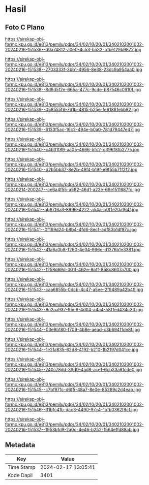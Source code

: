 # Hasil

## Foto C Plano

https://sirekap-obj-formc.kpu.go.id/e813/pemilu/pdpr/34/02/10/20/01/3402102001002-20240216-151536--d0a74812-a0e0-4c53-b532-b1be129b9872.jpg

https://sirekap-obj-formc.kpu.go.id/e813/pemilu/pdpr/34/02/10/20/01/3402102001002-20240216-151538--2703333f-3bb1-4956-8e38-23dc9a954aa0.jpg

https://sirekap-obj-formc.kpu.go.id/e813/pemilu/pdpr/34/02/10/20/01/3402102001002-20240216-151538--8d9d5f2e-665a-477c-9cde-b87546c0610f.jpg

https://sirekap-obj-formc.kpu.go.id/e813/pemilu/pdpr/34/02/10/20/01/3402102001002-20240216-151539--058555f6-761b-4815-b25e-fe91881ebb82.jpg

https://sirekap-obj-formc.kpu.go.id/e813/pemilu/pdpr/34/02/10/20/01/3402102001002-20240216-151539--6133f5ac-16c2-494e-b0a0-781d79447e47.jpg

https://sirekap-obj-formc.kpu.go.id/e813/pemilu/pdpr/34/02/10/20/01/3402102001002-20240216-151540--c4b31f89-aa05-4666-bfc2-d396f8fb2775.jpg

https://sirekap-obj-formc.kpu.go.id/e813/pemilu/pdpr/34/02/10/20/01/3402102001002-20240216-151540--d2b5bb37-8e2b-49f4-b19f-e9f55b71f2f2.jpg

https://sirekap-obj-formc.kpu.go.id/e813/pemilu/pdpr/34/02/10/20/01/3402102001002-20240214-200247--ce6a4f55-a582-46d1-a22e-69e1511687fc.jpg

https://sirekap-obj-formc.kpu.go.id/e813/pemilu/pdpr/34/02/10/20/01/3402102001002-20240216-151541--ab87f6a3-8996-4222-a54a-b0f1e20a164f.jpg

https://sirekap-obj-formc.kpu.go.id/e813/pemilu/pdpr/34/02/10/20/01/3402102001002-20240216-151541--0f199d24-b8b4-4fd6-8ec1-adf83b1df87c.jpg

https://sirekap-obj-formc.kpu.go.id/e813/pemilu/pdpr/34/02/10/20/01/3402102001002-20240216-151542--41a6a0b8-1260-4e34-966e-d1376b1e3381.jpg

https://sirekap-obj-formc.kpu.go.id/e813/pemilu/pdpr/34/02/10/20/01/3402102001002-20240216-151542--f258d69d-001f-462e-9a1f-858c8607a700.jpg

https://sirekap-obj-formc.kpu.go.id/e813/pemilu/pdpr/34/02/10/20/01/3402102001002-20240216-151543--caa6855b-0dcb-4c47-a5ee-2f9489a42b49.jpg

https://sirekap-obj-formc.kpu.go.id/e813/pemilu/pdpr/34/02/10/20/01/3402102001002-20240216-151543--8c2aa937-95e8-4d04-a4a4-58f1ed434c33.jpg

https://sirekap-obj-formc.kpu.go.id/e813/pemilu/pdpr/34/02/10/20/01/3402102001002-20240216-151544--03e9b180-f709-4b8e-aead-c3b69411de8f.jpg

https://sirekap-obj-formc.kpu.go.id/e813/pemilu/pdpr/34/02/10/20/01/3402102001002-20240216-151544--1e2fa835-62d8-4192-b210-1b2197d041ce.jpg

https://sirekap-obj-formc.kpu.go.id/e813/pemilu/pdpr/34/02/10/20/01/3402102001002-20240216-151545--240c78dd-39d0-4ad8-ace1-6cb33a61cde0.jpg

https://sirekap-obj-formc.kpu.go.id/e813/pemilu/pdpr/34/02/10/20/01/3402102001002-20240216-151545--c7bf971c-d6f5-48a7-8e0e-85289c2d4eab.jpg

https://sirekap-obj-formc.kpu.go.id/e813/pemilu/pdpr/34/02/10/20/01/3402102001002-20240216-151546--31b1c41b-dac3-4490-97c4-1bfb0362f8cf.jpg

https://sirekap-obj-formc.kpu.go.id/e813/pemilu/pdpr/34/02/10/20/01/3402102001002-20240216-151537--1953b1d9-2a0c-4e46-b252-f564effd88ab.jpg


## Metadata

| Key        | Value               |
| ---------- | ------------------- |
| Time Stamp | 2024-02-17 13:05:41 |
| Kode Dapil | 3401                |




